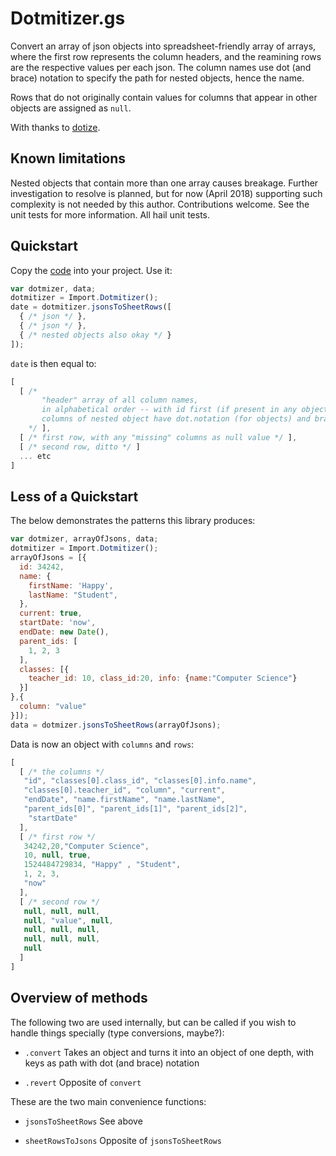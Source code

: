 # Dotmitizer.gs

Convert an array of json objects into spreadsheet-friendly array of arrays, where the first row represents the column headers, and the reamining rows are the respective values per each json. The column names use dot (and brace) notation to specify the path for nested objects, hence the name.

Rows that do not originally contain values for columns that appear in other objects are assigned as `null`.

With thanks to [dotize](https://github.com/vardars/dotize/blob/master/src/dotize.js).

## Known limitations

Nested objects that contain more than one array causes breakage. Further investigation to resolve is planned, but for now (April 2018) supporting such complexity is not needed by this author. Contributions welcome. See the unit tests for more information. All hail unit tests.

## Quickstart

Copy the [code](https://github.com/classroomtechtools/modularLibraries.gs/blob/master/Dotmitizer/DotmitizerUnitTests.gs) into your project. Use it:

```js
var dotmizer, data;
dotmitizer = Import.Dotmitizer();
date = dotmitizer.jsonsToSheetRows([
  { /* json */ },
  { /* json */ },
  { /* nested objects also okay */ }
]);
```
`date` is then equal to:

```js
[
  [ /*
       "header" array of all column names, 
       in alphabetical order -- with id first (if present in any object) 
       columns of nested object have dot.notation (for objects) and braces[0] (for arrays)
    */ ],
  [ /* first row, with any "missing" columns as null value */ ],
  [ /* second row, ditto */ ]
  ... etc
]
```

## Less of a Quickstart

The below demonstrates the patterns this library produces:

```js
var dotmizer, arrayOfJsons, data;
dotmitizer = Import.Dotmitizer();
arrayOfJsons = [{
  id: 34242,
  name: {
    firstName: 'Happy',
    lastName: "Student",
  },
  current: true,
  startDate: 'now',
  endDate: new Date(),
  parent_ids: [
    1, 2, 3 
  ],
  classes: [{
    teacher_id: 10, class_id:20, info: {name:"Computer Science"}
  }]
},{
  column: "value"
}]);
data = dotmizer.jsonsToSheetRows(arrayOfJsons);
```

Data is now an object with `columns` and `rows`:

```js
[
  [ /* the columns */
   "id", "classes[0].class_id", "classes[0].info.name",
   "classes[0].teacher_id", "column", "current", 
   "endDate", "name.firstName", "name.lastName",
   "parent_ids[0]", "parent_ids[1]", "parent_ids[2]",
    "startDate"
  ],
  [ /* first row */
   34242,20,"Computer Science",
   10, null, true,
   1524484729834, "Happy" , "Student",
   1, 2, 3,
   "now"
  ],
  [ /* second row */
   null, null, null,
   null, "value", null,
   null, null, null,
   null, null, null,
   null
  ]
]
```

## Overview of methods

The following two are used internally, but can be called if you wish to handle things specially (type conversions, maybe?):

* `.convert` Takes an object and turns it into an object of one depth, with keys as path with dot (and brace) notation

* `.revert` Opposite of `convert`

These are the two main convenience functions:

* `jsonsToSheetRows` See above

* `sheetRowsToJsons` Opposite of `jsonsToSheetRows`
